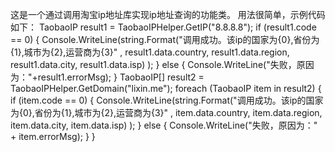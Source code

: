 这是一个通过调用淘宝ip地址库实现ip地址查询的功能类。
用法很简单，示例代码如下：
            TaobaoIP result1 = TaobaoIPHelper.GetIP("8.8.8.8");
            if (result1.code == 0)
            {
                Console.WriteLine(string.Format("调用成功。该ip的国家为{0},省份为{1},城市为{2},运营商为{3}"
                    , result1.data.country, result1.data.region, result1.data.city, result1.data.isp)
                    );
            }
            else
            {
                Console.WriteLine("失败，原因为："+result1.errorMsg);
            }
            TaobaoIP[] result2 = TaobaoIPHelper.GetDomain("lixin.me");
            foreach (TaobaoIP item in result2)
            {
                if (item.code == 0)
                {
                    Console.WriteLine(string.Format("调用成功。该ip的国家为{0},省份为{1},城市为{2},运营商为{3}"
                    , item.data.country, item.data.region, item.data.city, item.data.isp)
                    );
                }
                else
                {
                    Console.WriteLine("失败，原因为：" + item.errorMsg);
                }
            }
